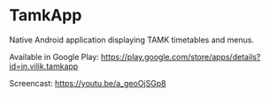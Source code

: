# TamkApp
Native Android application displaying TAMK timetables and menus.

Available in Google Play: https://play.google.com/store/apps/details?id=in.vilik.tamkapp

Screencast: https://youtu.be/a_geoOjSGp8
